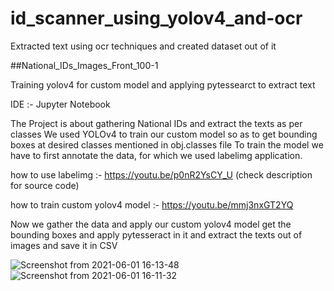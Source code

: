 # id_scanner_using_yolov4_and-ocr
Extracted text using ocr techniques and created dataset out of it

##National_IDs_Images_Front_100-1

Training yolov4 for custom model and applying pytessearct to extract text

IDE :- Jupyter Notebook

The Project is about gathering National IDs and extract the texts as per classes We used YOLOv4 to train our custom model so as to get bounding boxes at desired classes mentioned in obj.classes file To train the model we have to first annotate the data, for which we used labelimg application.

how to use labelimg :- https://youtu.be/p0nR2YsCY_U (check description for source code)

how to train custom yolov4 model :- https://youtu.be/mmj3nxGT2YQ

Now we gather the data and apply our custom yolov4 model get the bounding boxes and apply pytesseract in it and extract the texts out of images and save it in CSV

![Screenshot from 2021-06-01 16-13-48](https://user-images.githubusercontent.com/43780243/120421025-28f1cf00-c383-11eb-9154-ea50ad13184f.png)
![Screenshot from 2021-06-01 16-11-32](https://user-images.githubusercontent.com/43780243/120421027-2c855600-c383-11eb-8344-5c93f6ea2693.png)
